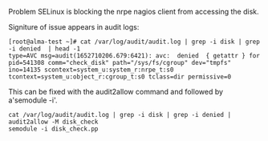 
Problem SELinux is blocking the nrpe nagios client from accessing the disk.

Signiture of issue appears in audit logs:
```  
[root@alma-test ~]# cat /var/log/audit/audit.log | grep -i disk | grep -i denied  | head -1
type=AVC msg=audit(1652710206.679:6421): avc:  denied  { getattr } for  pid=541308 comm="check_disk" path="/sys/fs/cgroup" dev="tmpfs" ino=14135 scontext=system_u:system_r:nrpe_t:s0 tcontext=system_u:object_r:cgroup_t:s0 tclass=dir permissive=0
```

This can be fixed with the audit2allow command and followed by a'semodule -i'.

```
cat /var/log/audit/audit.log | grep -i disk | grep -i denied | audit2allow -M disk_check
semodule -i disk_check.pp
```